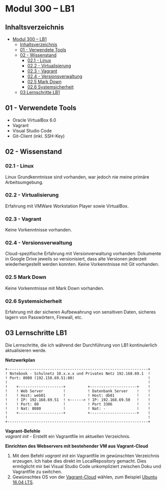 # Modul 300 – LB1

## Inhaltsverzeichnis
- [Modul 300 – LB1](#modul-300-%E2%80%93-lb1)
  - [Inhaltsverzeichnis](#inhaltsverzeichnis)
  - [01 - Verwendete Tools](#01---verwendete-tools)
  - [02 - Wissenstand](#02---wissenstand)
    - [02.1 - Linux](#021---linux)
    - [02.2 - Virtualisierung](#022---virtualisierung)
    - [02.3 - Vagrant](#023---vagrant)
    - [02.4 - Versionsverwaltung](#024---versionsverwaltung)
    - [02.5 Mark Down](#025-mark-down)
    - [02.6 Systemsicherheit](#026-systemsicherheit)
  - [03 Lernschritte LB1](#03-lernschritte-lb1)


## 01 - Verwendete Tools
* Oracle VirtualBox 6.0
* Vagrant
* Visual Studio Code
* Git-Client (inkl. SSH-Key)
  
## 02 - Wissenstand

### 02.1 - Linux
Linux Grundkenntnisse sind vorhanden, war jedoch nie meine primäre Arbeitsumgebung.

### 02.2 - Virtualisierung
Erfahrung mit VMWare Workstation Player sowie VirtualBox.

### 02.3 - Vagrant
Keine Vorkenntnisse vorhanden.

### 02.4 - Versionsverwaltung
Cloud-spezifische Erfahrung mit Versionverwaltung vorhanden: Dokumente in Google Drive jeweils so versionisiert, dass alte Versionen jederzeit wiederhergestellt werden konnten.
Keine Vorkenntnisse mit Git vorhanden.

### 02.5 Mark Down
Keine Vorkenntnisse mit Mark Down vorhanden.

### 02.6 Systemsicherheit
Erfahrung mit der sicheren Aufbewahrung von sensitiven Daten, sicheres lagern von Passwörtern, Firewall, etc.

## 03 Lernschritte LB1
Die Lernschritte, die ich während der Durchführung von LB1 kontinuierlich aktualisieren werde.

**Netzwerkplan** 
```
+---------------------------------------------------------------+ 
! Notebook - Schulnetz 10.x.x.x und Privates Netz 192.168.69.1  ! 
! Port: 8080 (192.158.69.51:80)                                 ! 
!                                                               ! 
!    +--------------------+          +---------------------+    ! 
!    ! Web Server         !          ! Datenbank Server    !    ! 
!    ! Host: web01        !          ! Host: db01          !    ! 
!    ! IP: 192.168.69.51  ! <------> ! IP: 192.168.69.50   !    ! 
!    ! Port: 80           !          ! Port 3306           !    ! 
!    ! Nat: 8080          !          ! Nat: -              !    ! 
!    +--------------------+          +---------------------+    ! 
!                                                               ! 
+---------------------------------------------------------------+

```
**Vagrant-Befehle**  
*vagrant init* - Erstellt ein Vagrantfile im aktuellen Verzeichnis.   

**Einrichten des Webservers mit bestehender VM aus Vagrant-Cloud** 
1. Mit dem Befehl *vagrant init* ein Vagrantfile im gewünschten Verzeichnis erzeugen. Ich habe dies direkt im LocalRepository gemacht. Dies ermöglicht mir bei Visual Studio Code unkompliziert zwischen Doku und Vagrantfile zu switchen.  
2. Gewünschtes OS von der [Vagrant-Cloud](https://app.vagrantup.com/boxes/search?provider=virtualbox) wählen, zum Beispiel [Ubuntu 16.04 LTS](https://app.vagrantup.com/ubuntu/boxes/xenial64).